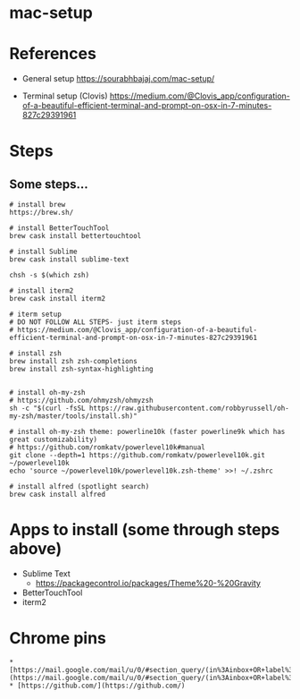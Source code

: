 # mac-setup

# References
* General setup https://sourabhbajaj.com/mac-setup/

* Terminal setup (Clovis) https://medium.com/@Clovis_app/configuration-of-a-beautiful-efficient-terminal-and-prompt-on-osx-in-7-minutes-827c29391961

# Steps
## Some steps...
```
# install brew
https://brew.sh/

# install BetterTouchTool
brew cask install bettertouchtool

# install Sublime
brew cask install sublime-text

chsh -s $(which zsh)

# install iterm2
brew cask install iterm2

# iterm setup
# DO NOT FOLLOW ALL STEPS- just iterm steps
# https://medium.com/@Clovis_app/configuration-of-a-beautiful-efficient-terminal-and-prompt-on-osx-in-7-minutes-827c29391961

# install zsh
brew install zsh zsh-completions
brew install zsh-syntax-highlighting


# install oh-my-zsh
# https://github.com/ohmyzsh/ohmyzsh
sh -c "$(curl -fsSL https://raw.githubusercontent.com/robbyrussell/oh-my-zsh/master/tools/install.sh)"

# install oh-my-zsh theme: powerline10k (faster powerline9k which has great customizability)
# https://github.com/romkatv/powerlevel10k#manual
git clone --depth=1 https://github.com/romkatv/powerlevel10k.git ~/powerlevel10k
echo 'source ~/powerlevel10k/powerlevel10k.zsh-theme' >>! ~/.zshrc

# install alfred (spotlight search)
brew cask install alfred

```

# Apps to install (some through steps above)
* Sublime Text
  * https://packagecontrol.io/packages/Theme%20-%20Gravity
* BetterTouchTool
* iterm2

# Chrome pins
```
* [https://mail.google.com/mail/u/0/#section_query/(in%3Ainbox+OR+label%3A%5Eiim)+is%3Aunread](https://mail.google.com/mail/u/0/#section_query/(in%3Ainbox+OR+label%3A%5Eiim)+is%3Aunread)
* [https://github.com/](https://github.com/)
```
